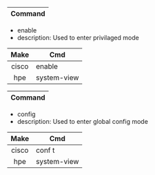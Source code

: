 
| Command       |
| ------------- |
- enable
- description: Used to enter privilaged mode

| Make | Cmd |
|:----:|-----|
| cisco | enable |
| hpe | system-view |

| Command       |
| ------------- |
- config
- description: Used to enter global config mode

| Make | Cmd |
|:----:|-----|
| cisco | conf t |
| hpe | system-view |
